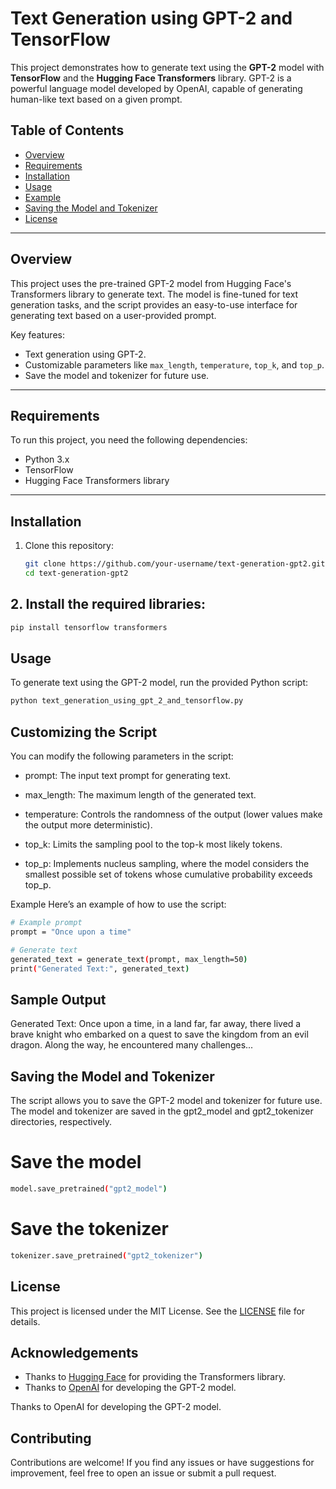 # Text Generation using GPT-2 and TensorFlow

This project demonstrates how to generate text using the **GPT-2** model with **TensorFlow** and the **Hugging Face Transformers** library. GPT-2 is a powerful language model developed by OpenAI, capable of generating human-like text based on a given prompt.

## Table of Contents
- [Overview](#overview)
- [Requirements](#requirements)
- [Installation](#installation)
- [Usage](#usage)
- [Example](#example)
- [Saving the Model and Tokenizer](#saving-the-model-and-tokenizer)
- [License](#license)

---

## Overview
This project uses the pre-trained GPT-2 model from Hugging Face's Transformers library to generate text. The model is fine-tuned for text generation tasks, and the script provides an easy-to-use interface for generating text based on a user-provided prompt.

Key features:
- Text generation using GPT-2.
- Customizable parameters like `max_length`, `temperature`, `top_k`, and `top_p`.
- Save the model and tokenizer for future use.

---

## Requirements
To run this project, you need the following dependencies:
- Python 3.x
- TensorFlow
- Hugging Face Transformers library

---

## Installation
1. Clone this repository:
   ```bash
   git clone https://github.com/your-username/text-generation-gpt2.git
   cd text-generation-gpt2

## 2. Install the required libraries:
   ```bash
   pip install tensorflow transformers
   ```

## Usage
To generate text using the GPT-2 model, run the provided Python script:

```bash
python text_generation_using_gpt_2_and_tensorflow.py
```

## Customizing the Script
You can modify the following parameters in the script:

- prompt: The input text prompt for generating text.

- max_length: The maximum length of the generated text.

- temperature: Controls the randomness of the output (lower values make the output more deterministic).

- top_k: Limits the sampling pool to the top-k most likely tokens.

- top_p: Implements nucleus sampling, where the model considers the smallest possible set of tokens whose cumulative probability exceeds top_p.

Example
Here’s an example of how to use the script:

```bash
# Example prompt
prompt = "Once upon a time"

# Generate text
generated_text = generate_text(prompt, max_length=50)
print("Generated Text:", generated_text)
```

## Sample Output

Generated Text: Once upon a time, in a land far, far away, there lived a brave knight who embarked on a quest to save the kingdom from an evil dragon. Along the way, he encountered many challenges...

## Saving the Model and Tokenizer
The script allows you to save the GPT-2 model and tokenizer for future use. The model and tokenizer are saved in the gpt2_model and gpt2_tokenizer directories, respectively.

# Save the model
```bash
model.save_pretrained("gpt2_model")
```

# Save the tokenizer
```bash
tokenizer.save_pretrained("gpt2_tokenizer")
```
## License
This project is licensed under the MIT License. See the [LICENSE](LICENSE) file for details.

## Acknowledgements
- Thanks to [Hugging Face](https://huggingface.co/) for providing the Transformers library.
- Thanks to [OpenAI](https://openai.com/) for developing the GPT-2 model.

Thanks to OpenAI for developing the GPT-2 model.

## Contributing
Contributions are welcome! If you find any issues or have suggestions for improvement, feel free to open an issue or submit a pull request.
